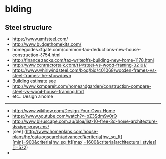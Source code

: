 # blding
Steel structure
-----------------
- https://www.amfsteel.com/
- http://www.budgethomekits.com/
- homeguides.sfgate.com/common-tax-deductions-new-house-construction-8754.html
- http://finance.zacks.com/tax-writeoffs-building-new-home-1178.html
- http://www.contractortalk.com/f14/steel-vs-wood-framing-32191/
- https://www.whirlwindsteel.com/blog/bid/401068/wooden-frames-vs-steel-frames-the-showdown
- Building estimate [see](https://www.buildingsguide.com/estimates/building-cost-estimate.php)
- http://www.kompareit.com/homeandgarden/construction-compare-steel-vs-wood-house-framing.html
- etc..
Design a home
-------------------
- http://www.wikihow.com/Design-Your-Own-Home
- https://www.youtube.com/watch?v=bZ3Sdm9v0rQ
- http://www.bleuscape.com.au/blog/list-10-free-3d-home-architecture-design-programs/
- [see] (http://www.homeplans.com/house-plans/hp/catalogsearch/advanced/#criteria[hw_sq_ft][min]=900&criteria[hw_sq_ft][max]=1600&criteria[architectural_styles][]=572)
- 
